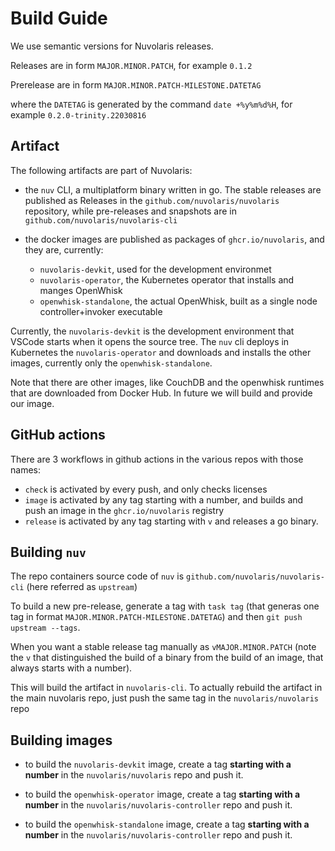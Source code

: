 <!--
#
# Licensed to the Apache Software Foundation (ASF) under one or more
# contributor license agreements.  See the NOTICE file distributed with
# this work for additional information regarding copyright ownership.
# The ASF licenses this file to You under the Apache License, Version 2.0
# (the "License"); you may not use this file except in compliance with
# the License.  You may obtain a copy of the License at
#
#     http://www.apache.org/licenses/LICENSE-2.0
#
# Unless required by applicable law or agreed to in writing, software
# distributed under the License is distributed on an "AS IS" BASIS,
# WITHOUT WARRANTIES OR CONDITIONS OF ANY KIND, either express or implied.
# See the License for the specific language governing permissions and
# limitations under the License.
#
-->
# Build Guide

We use semantic versions for Nuvolaris releases.

Releases are in form `MAJOR.MINOR.PATCH`, for example `0.1.2`

Prerelease are in form `MAJOR.MINOR.PATCH-MILESTONE.DATETAG`

where the `DATETAG` is generated by the command `date +%y%m%d%H`, for example `0.2.0-trinity.22030816`

## Artifact

The following artifacts are  part of Nuvolaris:

- the `nuv` CLI, a multiplatform binary written in go. The stable releases are published as Releases in the `github.com/nuvolaris/nuvolaris` repository, while pre-releases and snapshots are in  `github.com/nuvolaris/nuvolaris-cli` 

- the docker images are published as packages of `ghcr.io/nuvolaris`, and they are, currently:

  - `nuvolaris-devkit`, used for the development environmet
  - `nuvolaris-operator`, the Kubernetes operator that installs and manges OpenWhisk
  - `openwhisk-standalone`, the actual OpenWhisk, built as a single node controller+invoker executable

Currently, the `nuvolaris-devkit` is the development environment that VSCode starts when it opens the source tree.  The `nuv` cli deploys in Kubernetes the `nuvolaris-operator` and  downloads and installs the other images, currently only the `openwhisk-standalone`.  

Note that there are other images, like CouchDB and the openwhisk runtimes that are downloaded from  Docker Hub. In future we will build and provide our image.

## GitHub actions

There are 3 workflows in github actions in the various repos with those names:

- `check` is activated by every push, and only checks licenses
- `image` is activated by any tag starting with a number, and builds and push an image in the `ghcr.io/nuvolaris` registry 
- `release` is activated by any tag starting with `v` and releases a go binary.

## Building `nuv`

The repo containers source code of `nuv` is `github.com/nuvolaris/nuvolaris-cli` (here referred as `upstream`)

To build a new pre-release, generate a tag with `task tag` (that generas one tag in format `MAJOR.MINOR.PATCH-MILESTONE.DATETAG`) and then `git push upstream --tags`.

When you want a stable release tag manually as `vMAJOR.MINOR.PATCH` (note the `v` that distinguished the build of a binary from the build of an image, that always starts with a number).

This will build the artifact in `nuvolaris-cli`. To actually rebuild the artifact in the main nuvolaris repo, just push the same tag in the `nuvolaris/nuvolaris` repo 

## Building images

- to build the `nuvolaris-devkit` image, create a tag **starting with a number** in the `nuvolaris/nuvolaris` repo and push it.

- to build the `openwhisk-operator` image, create a tag **starting with a number** in the `nuvolaris/nuvolaris-controller` repo and push it.

- to build the `openwhisk-standalone` image, create a tag **starting with a number** in the `nuvolaris/nuvolaris-controller` repo and push it.
